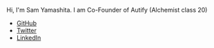 Hi, I'm Sam Yamashita. I am Co-Founder of Autify (Alchemist class 20)

- [GitHub](https://github.com/sotayamashita)
- [Twitter](http://twitter.com/sota0805)
- [LinkedIn](https://www.linkedin.com/in/sotayamashita/)
